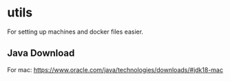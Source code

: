 # utils
For setting up machines and docker files easier. 

## Java Download 

For mac: https://www.oracle.com/java/technologies/downloads/#jdk18-mac
